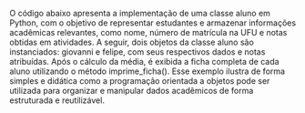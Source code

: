 O código abaixo apresenta a implementação de uma classe aluno em Python, com o objetivo de representar estudantes e armazenar informações acadêmicas relevantes, como nome, número de matrícula na UFU e notas obtidas em atividades.
A seguir, dois objetos da classe aluno são instanciados: giovanni e felipe, com seus respectivos dados e notas atribuídas. Após o cálculo da média, é exibida a ficha completa de cada aluno utilizando o método imprime_ficha().
Esse exemplo ilustra de forma simples e didática como a programação orientada a objetos pode ser utilizada para organizar e manipular dados acadêmicos de forma estruturada e reutilizável.
